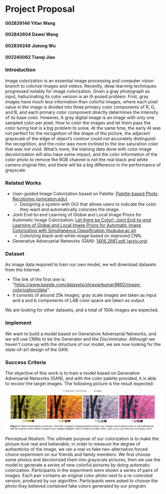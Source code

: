 # Project Proposal
#### 002839146 Yifan Wang                   

#### 002842604 Dawei Wang

#### 002839248 Jiatong Wu                    

#### 002240062 Tianqi Jiao

#### 

### Introduction

Image colorization is an essential image processing and computer vision branch to colorize images and videos. Recently, deep learning techniques progressed notably for image colorization. Given a gray photograph as input, hallucinating its color version is an ill-posed problem. First, gray images have much less information than colorful images, where each pixel value in the image is divided into three primary color components of R, G, and B, and each primary color component directly determines the intensity of its base color. However, A gray digital image is an image with only one sampled color per pixel. How to color the images and let them pass the color turing test is a big problem to solve. At the same time, the early AI was not perfect for the recognition of the shape of the picture, the adjacent grayscale of the edge of object’s contour could not accurately distinguish the recognition, and the color was more inclined to the low saturation color that was not vivid. What’s more, the training data done with color image decolorization will also have some impact, and the color information of the color photo to remove the RGB channel is not the real black and white camera original film, and there will be a big difference in the performance of grayscale.

### Related Works
- User-guided Image Colorization based on Palette: [Palette-based Photo Recoloring (princeton.edu)](https://gfx.cs.princeton.edu/pubs/Chang_2015_PPR/chang2015-palette_small.pdf)
	- Designing a system with GUI that allows users to indicate the color they want and automatically colorizes the image.
- Joint End-to-end Learning of Global and Local Image Priors for Automatic Image Colorization: [Let there be Color!: Joint End-to-end Learning of Global and Local Image Priors for Automatic Image Colorization with Simultaneous Classification (tsukuba.ac.jp)](http://iizuka.cs.tsukuba.ac.jp/projects/colorization/data/colorization_sig2016.pdf)
	- Colorizing black-and-white image based on improved CNN.
- Generative Adversarial Networks (GAN): [1406.2661.pdf (arxiv.org)](https://arxiv.org/pdf/1406.2661.pdf)

### Dataset
As image data required to train our own model, we will download datasets from the Internet. 

- The link of the first one is: "https://www.kaggle.com/datasets/shravankumar9892/image-colorization/data".
- It consists of around 25k images, gray scale images are taken as input and a and b components of LAB color space are taken as output.

 We are looking for other datasets, and a total of 100k images are expected.

### Implement

We want to build a model based on Generatvie Adversarial Networks, and we will use CNNs to be the Generator and the Discriminator. Although we haven't come up with the structure of our model, we are now looking for the state-of-art design of the GAN.

### Success Criteria
The objective of this work is to train a model based on Generative Adversarial Networks (GAN), and with the color palette provided, it is able to recolor the target images. The following picture is the result expected: 

<img src=".\result_image_sample.png" style="zoom:50%;" />

Perceptual Realism: The ultimate purpose of our colorization is to make the picture look real and believable, in order to measure the degree of authenticity of the image, we ran a real vs fake two-alternative forced choice experiment on our friends and family members. We first choose some
photos and decolorized them into grayscale pictures, then we use the model to generate a series of new colorful pictures by doing automatic colorization. Participants in the experiment were shown a series of pairs of images. Each pair contains an original color photo next to a re-colorized
version, produced by our algorithm. Participants were asked to choose the photo they believed contained fake colors generated by our program.



